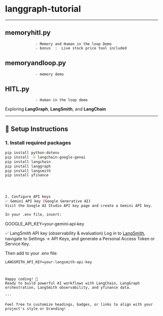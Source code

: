 # langgraph-tutorial

---
## memoryhitl.py 
                  - Memory and Human in the loop Demo
                  - bonus  :  Live stock price tool included
## memoryandloop.py
                  - memory demo
## HITL.py 
                  - Human in the loop demo

Exploring **LangGraph**, **LangSmith**, and **LangChain**

---

## 🚀 Setup Instructions

### 1. Install required packages

```bash
pip install python-dotenv
pip install -U langchain-google-genai
pip install langchain
pip install langgraph
pip install langsmith
pip install yfinance




2. Configure API keys
✅ Gemini API key (Google Generative AI)
Visit the Google AI Studio API key page and create a Gemini API key.

In your .env file, insert:
```
GOOGLE_API_KEY=your‑gemini‑api‑key




✅ LangSmith API key (observability & evaluation)
Log in to [LangSmith](https://smith.langchain.com/), navigate to Settings → API Keys, and generate a Personal Access Token or Service Key.

Then add to your .env file:
```
LANGSMITH_API_KEY=your‑langsmith‑api‑key



Happy coding! 🎉
Ready to build powerful AI workflows with LangChain, LangGraph orchestration, LangSmith observability, and yfinance data.

'''

Feel free to customize headings, badges, or links to align with your project's style or branding!

